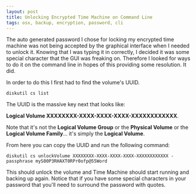 ```yaml
--- 
layout: post 
title: Unlocking Encrypted Time Machine on Command Line
tags: osx, backup, encryption, password, cli
--- 
```

The auto generated password I chose for locking my encrypted time
machine was not being accepted by the graphical interface when I needed
to unlock it. Knowing that I was typing it in correctly, I decided it
was some special character that the GUI was freaking on. Therefore I
looked for ways to do it on the command line in hopes of this providing
some resolution. It did.

In order to do this I first had to find the volume's UUID. 

```` 
diskutil cs list 
```` 

The UUID is the massive key next that looks like:

 **Logical Volume XXXXXXXX-XXXX-XXXX-XXXX-XXXXXXXXXXXX**. 

Note that it's not the **Logical Volume Group** or the **Physical
Volume** or the **Logical Volume Family**... it's simply the **Logical
Volume**. 

From here you can copy the UUID and run the following command:

```` 
diskutil cs unlockVolume XXXXXXXX-XXXX-XXXX-XXXX-XXXXXXXXXXXX -passphrase myS00P3RHAXT0RPr0ofp@55Word 
````

This should unlock the volume and Time Machine should start running and
backing up again. Notice that if you have some special characters in
your password that you'll need to surround the password with quotes. 

